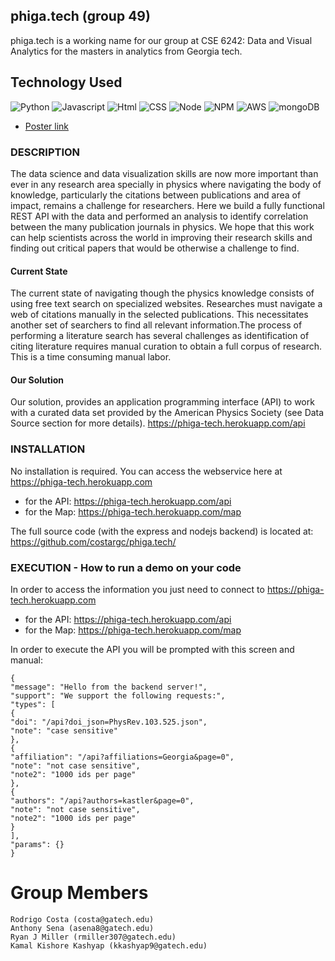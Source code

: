 ## phiga.tech (group 49)
phiga.tech is a working name for our group at CSE 6242: Data and Visual Analytics for the masters in analytics from Georgia tech.

## Technology Used
![Python](https://img.shields.io/badge/Phyton-code-blue.svg)
![Javascript](https://img.shields.io/badge/Javascript-code-blue.svg)
![Html](https://img.shields.io/badge/HTML-language-blue.svg)
![CSS](https://img.shields.io/badge/CSS-language-blue.svg)
![Node](https://img.shields.io/badge/Node.js-server-red.svg)
![NPM](https://img.shields.io/badge/npm-package%20manager-red.svg)
![AWS](https://img.shields.io/badge/AWS-host-green.svg)
![mongoDB](https://img.shields.io/badge/mongoDB-database-yellow.svg)

- [Poster link](https://github.com/costargc/phiga.tech/blob/main/Submission/DOC/team49poster.pdf)

### DESCRIPTION
The data science and data visualization skills are now more important than ever in any research area specially in physics where navigating the body of knowledge, particularly the citations between publications and area of impact, remains a challenge for researchers. 
Here we build a fully functional REST API with the data and performed an analysis to identify correlation between the many publication journals in physics.  We hope that this work can help scientists across the world in improving their research skills and finding out critical papers that would be otherwise a challenge to find.

#### Current State
The current state of navigating though the physics knowledge consists of using free text search on specialized websites.
Researches must navigate a web of citations manually in the selected publications. This necessitates another set of searchers to find all relevant information. ​The process of performing a literature search has several challenges as identification of citing literature requires manual curation to obtain a full corpus of research. This is a time consuming manual labor.

#### Our Solution
Our solution, provides an application programming interface (API) to work with a curated data set provided by the American Physics Society (see Data Source section for more details). 
https://phiga-tech.herokuapp.com/api

### INSTALLATION
No installation is required. You can access the webservice here at https://phiga-tech.herokuapp.com
* for the API: https://phiga-tech.herokuapp.com/api
* for the Map: https://phiga-tech.herokuapp.com/map

The full source code (with the express and nodejs backend) is located at: https://github.com/costargc/phiga.tech/


### EXECUTION - How to run a demo on your code
In order to access the information you just need to connect to https://phiga-tech.herokuapp.com
* for the API: https://phiga-tech.herokuapp.com/api
* for the Map: https://phiga-tech.herokuapp.com/map

In order to execute the API you will be prompted with this screen and manual:
```
{
"message": "Hello from the backend server!",
"support": "We support the following requests:",
"types": [
{
"doi": "/api?doi_json=PhysRev.103.525.json",
"note": "case sensitive"
},
{
"affiliation": "/api?affiliations=Georgia&page=0",
"note": "not case sensitive",
"note2": "1000 ids per page"
},
{
"authors": "/api?authors=kastler&page=0",
"note": "not case sensitive",
"note2": "1000 ids per page"
}
],
"params": {}
}
```


# Group Members
    Rodrigo Costa (costa@gatech.edu)
    Anthony Sena (asena8@gatech.edu)
    Ryan J Miller (rmiller307@gatech.edu)
    Kamal Kishore Kashyap (kkashyap9@gatech.edu)
